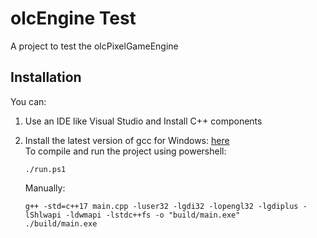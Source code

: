 # olcEngine Test

A project to test the olcPixelGameEngine

## Installation

You can:

1. Use an IDE like Visual Studio and Install C++ components
2. Install the latest version of gcc for Windows: <a href="https://winlibs.com">here</a><br/>
   To compile and run the project using powershell:

    ```
    ./run.ps1
    ```

    Manually:

    ```
    g++ -std=c++17 main.cpp -luser32 -lgdi32 -lopengl32 -lgdiplus -lShlwapi -ldwmapi -lstdc++fs -o "build/main.exe"
    ./build/main.exe
    ```

